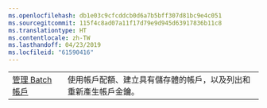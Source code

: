 ```yaml
---
ms.openlocfilehash: db1e03c9cfcddcb0d6a7b5bff307d81bc9e4c051
ms.sourcegitcommit: 115f4c8ad07a11f17d79e9d945d63917836b11c8
ms.translationtype: HT
ms.contentlocale: zh-TW
ms.lasthandoff: 04/23/2019
ms.locfileid: "61590416"
---
```

|  |  |
|---------|---------|
| [管理 Batch 帳戶][1] | 使用帳戶配額、建立具有儲存體的帳戶，以及列出和重新產生帳戶金鑰。 |

[1]: https://azure.microsoft.com/resources/samples/batch-java-manage-batch-accounts/